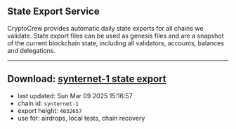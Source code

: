 ## State Export Service
CryptoCrew provides automatic daily state exports for all chains we validate. State export files can be used as genesis files and are a snapshot of the current blockchain state, including all validators, accounts, balances and delegations.

---
**Download: [synternet-1 state export](https://dl-eu2.ccvalidators.com/SERVICE/synternet/synternet-1_export_4032657.json)**
---

- last updated: Sun Mar 09 2025 15:16:57
- chain id: `synternet-1`
- export height: `4032657`
- use for: airdrops, local tests, chain recovery
